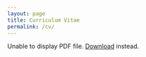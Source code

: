 ```yaml
---
layout: page
title: Curriculum Vitae
permalink: /cv/
---
```


<object data="https://alexjalmeida.github.io/files/cv.pdf" type="application/pdf" width="100%" height="1000px">
    <p>Unable to display PDF file. <a href="https://alexjalmeida.github.io/files/cv.pdf">Download</a> instead.</p>
</object>
